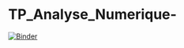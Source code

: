# TP_Analyse_Numerique-
[![Binder](https://mybinder.org/badge_logo.svg)](https://mybinder.org/v2/gh/chaimaouni/TP_Analyse_Numerique-.git/main?filepath=compte_rendu_tp1_v2.ipynb)
